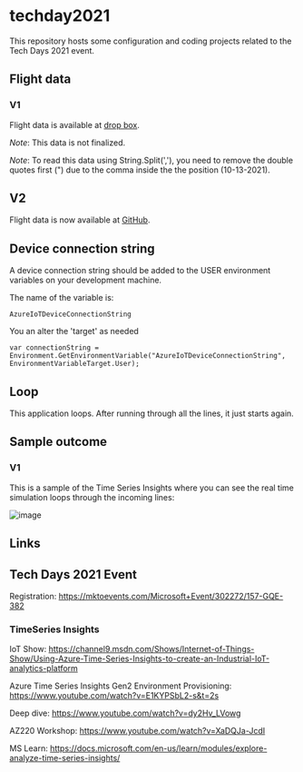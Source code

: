 # techday2021

This repository hosts some configuration and coding projects related to the Tech Days 2021 event.

## Flight data

### V1

Flight data is available at [drop box](https://www.dropbox.com/s/pj2ey7yfyjfifk3/BA874_29622329.csv?dl=0).

*Note*: This data is not finalized.

*Note*: To read this data using String.Split(','), you need to remove the double quotes first (") due to the comma inside the the position (10-13-2021).  

## V2

Flight data is now available at [GitHub](https://github.com/CliffAgius/TechDays2021/tree/main/FlightData).

## Device connection string

A device connection string should be added to the USER environment variables on your development machine.

The name of the variable is:

    AzureIoTDeviceConnectionString

You an alter the 'target' as needed

    var connectionString = Environment.GetEnvironmentVariable("AzureIoTDeviceConnectionString", EnvironmentVariableTarget.User);

## Loop

This application loops. After running through all the lines, it just starts again.

## Sample outcome

### V1

This is a sample of the Time Series Insights where you can see the real time simulation loops through the incoming lines:

![image](https://user-images.githubusercontent.com/694737/137129971-9d008a29-e30a-4fd3-a2b2-ce7c75590236.png)

## Links

## Tech Days 2021 Event

Registration:
    https://mktoevents.com/Microsoft+Event/302272/157-GQE-382

### TimeSeries Insights

IoT Show:
    https://channel9.msdn.com/Shows/Internet-of-Things-Show/Using-Azure-Time-Series-Insights-to-create-an-Industrial-IoT-analytics-platform

Azure Time Series Insights Gen2 Environment Provisioning:
    https://www.youtube.com/watch?v=E1KYPSbL2-s&t=2s

Deep dive:
    https://www.youtube.com/watch?v=dy2Hv_LVowg

AZ220 Workshop:
    https://www.youtube.com/watch?v=XaDQJa-JcdI


MS Learn:
    https://docs.microsoft.com/en-us/learn/modules/explore-analyze-time-series-insights/

    